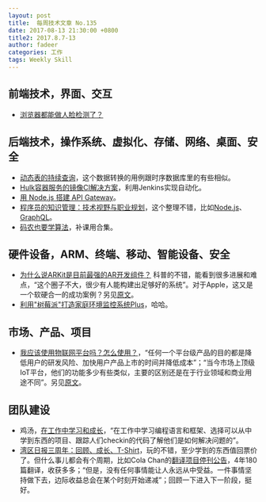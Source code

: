```yaml
---
layout: post
title:  每周技术文章 No.135
date: 2017-08-13 21:30:00 +0800
title2: 2017.8.7-13
author: fadeer
categories: 工作
tags: Weekly Skill
---
```


前端技术，界面、交互
----
* [浏览器都能做人脸检测了？](https://segmentfault.com/a/1190000010604276)

后端技术，操作系统、虚拟化、存储、网络、桌面、安全
----
* [动态表的持续查询](http://www.infoq.com/cn/articles/persistent-query-of-dynamic-table)，这个数据转换的用例跟时序数据库里的有些相似。
* [Hulk容器服务的镜像CI解决方案](https://addops.cn/post/docker-image-ci-in-hulk.html)，利用Jenkins实现自动化。
* [用 Node.js 搭建 API Gateway](https://segmentfault.com/a/1190000010581422)。
* [程序员的知识管理：技术视野与职业规划](https://github.com/wxyyxc1992/Coder-Knowledge-Management)，这个整理不错，比如[Node.js](https://github.com/wxyyxc1992/Coder-Knowledge-Management/blob/master/Awesome-Reference/ServerSideApplication/WebFramework/Node.js/Node.js-Reference.md)、[GraphQL](https://github.com/wxyyxc1992/Coder-Knowledge-Management/blob/master/Awesome-Reference/ServerSideApplication/API/QueryLanguage/GraphQL-Reference.md)。
* [码农也要学算法](https://segmentfault.com/a/1190000010600318)，补课用合集。

硬件设备，ARM、终端、移动、智能设备、安全
----
* [为什么说ARKit是目前最强的AR开发组件？](https://mp.weixin.qq.com/s?__biz=MzA3ODg4MDk0Ng==&mid=2651113500&idx=1&sn=addf5f6b1324b66a6389fbe24e7babd7) 科普的不错，能看到很多进展和难点，“这个圈子不大，很少有人能构建出足够好的系统”。对于Apple，这又是一个软硬合一的成功案例？另见[原文](https://medium.com/super-ventures-blog/why-is-arkit-better-than-the-alternatives-af8871889d6a)。
* [利用"树莓派"打造家庭环境监控系统Plus](https://post.smzdm.com/p/590332/)，哈哈。

市场、产品、项目
----
* [我应该使用物联网平台吗？怎么使用？](http://36kr.com/p/5086894.html)，“任何一个平台级产品的目的都是降低用户的研发风险、加快用户产品上市的时间并降低成本”；“当今市场上顶级IoT平台，他们的功能多少有些类似，主要的区别还是在于行业领域和商业用途不同”。另见[原文](https://medium.com/iotforall/should-i-use-an-iot-platform-791441867c8f)。

团队建设
----
* 鸡汤，[在工作中学习和成长](http://www.infoq.com/cn/news/2017/08/Learn-grow-at-work)，“在工作中学习编程语言和框架、选择可以从中学到东西的项目、跟踪人们checkin的代码了解他们是如何解决问题的”。
* [湾区日报三周年：回顾、成长、T-Shirt](https://wanqu.co/b/67/2017-08-06-wanqu-3-years.html)，玩的不错，至少学到的东西值回票价了。但什么事儿都会有个周期，比如Cola Chan的[翻译项目停刊公告](http://colachan.com/post/3564)，4年180篇翻译，收获多多；“但是，没有任何事情能让人永远从中受益。一件事情坚持做下去，边际收益总会在某个时刻开始递减”；回顾一下进入下一阶段，挺好。



